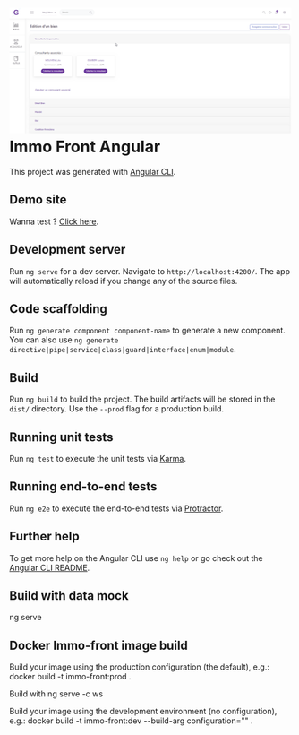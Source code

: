 # <img src="src/assets/images/screenshots/Immo_bien.png"> Immo Front Angular

This project was generated with [Angular CLI](https://github.com/angular/angular-cli).

## Demo site

Wanna test ? [Click here](https://immo-front.firebaseapp).

## Development server

Run `ng serve` for a dev server. Navigate to `http://localhost:4200/`. The app will automatically reload if you change any of the source files.

## Code scaffolding

Run `ng generate component component-name` to generate a new component. You can also use `ng generate directive|pipe|service|class|guard|interface|enum|module`.

## Build

Run `ng build` to build the project. The build artifacts will be stored in the `dist/` directory. Use the `--prod` flag for a production build.

## Running unit tests

Run `ng test` to execute the unit tests via [Karma](https://karma-runner.github.io).

## Running end-to-end tests

Run `ng e2e` to execute the end-to-end tests via [Protractor](http://www.protractortest.org/).

## Further help

To get more help on the Angular CLI use `ng help` or go check out the [Angular CLI README](https://github.com/angular/angular-cli/blob/master/README.md).

## Build with data mock

ng serve

## Docker Immo-front image build

Build your image using the production configuration (the default), e.g.:
docker build -t immo-front:prod .

Build with ng serve -c ws

Build your image using the development environment (no configuration), e.g.:
docker build -t immo-front:dev --build-arg configuration="" .
